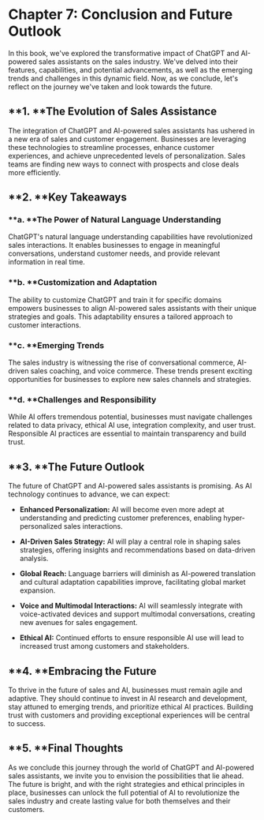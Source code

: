Chapter 7: Conclusion and Future Outlook
========================================

In this book, we've explored the transformative impact of ChatGPT and AI-powered sales assistants on the sales industry. We've delved into their features, capabilities, and potential advancements, as well as the emerging trends and challenges in this dynamic field. Now, as we conclude, let's reflect on the journey we've taken and look towards the future.

\*\*1. \*\*The Evolution of Sales Assistance
--------------------------------------------

The integration of ChatGPT and AI-powered sales assistants has ushered in a new era of sales and customer engagement. Businesses are leveraging these technologies to streamline processes, enhance customer experiences, and achieve unprecedented levels of personalization. Sales teams are finding new ways to connect with prospects and close deals more efficiently.

\*\*2. \*\*Key Takeaways
------------------------

### \*\*a. \*\*The Power of Natural Language Understanding

ChatGPT's natural language understanding capabilities have revolutionized sales interactions. It enables businesses to engage in meaningful conversations, understand customer needs, and provide relevant information in real time.

### \*\*b. \*\*Customization and Adaptation

The ability to customize ChatGPT and train it for specific domains empowers businesses to align AI-powered sales assistants with their unique strategies and goals. This adaptability ensures a tailored approach to customer interactions.

### \*\*c. \*\*Emerging Trends

The sales industry is witnessing the rise of conversational commerce, AI-driven sales coaching, and voice commerce. These trends present exciting opportunities for businesses to explore new sales channels and strategies.

### \*\*d. \*\*Challenges and Responsibility

While AI offers tremendous potential, businesses must navigate challenges related to data privacy, ethical AI use, integration complexity, and user trust. Responsible AI practices are essential to maintain transparency and build trust.

\*\*3. \*\*The Future Outlook
-----------------------------

The future of ChatGPT and AI-powered sales assistants is promising. As AI technology continues to advance, we can expect:

* **Enhanced Personalization:** AI will become even more adept at understanding and predicting customer preferences, enabling hyper-personalized sales interactions.

* **AI-Driven Sales Strategy:** AI will play a central role in shaping sales strategies, offering insights and recommendations based on data-driven analysis.

* **Global Reach:** Language barriers will diminish as AI-powered translation and cultural adaptation capabilities improve, facilitating global market expansion.

* **Voice and Multimodal Interactions:** AI will seamlessly integrate with voice-activated devices and support multimodal conversations, creating new avenues for sales engagement.

* **Ethical AI:** Continued efforts to ensure responsible AI use will lead to increased trust among customers and stakeholders.

\*\*4. \*\*Embracing the Future
-------------------------------

To thrive in the future of sales and AI, businesses must remain agile and adaptive. They should continue to invest in AI research and development, stay attuned to emerging trends, and prioritize ethical AI practices. Building trust with customers and providing exceptional experiences will be central to success.

\*\*5. \*\*Final Thoughts
-------------------------

As we conclude this journey through the world of ChatGPT and AI-powered sales assistants, we invite you to envision the possibilities that lie ahead. The future is bright, and with the right strategies and ethical principles in place, businesses can unlock the full potential of AI to revolutionize the sales industry and create lasting value for both themselves and their customers.

